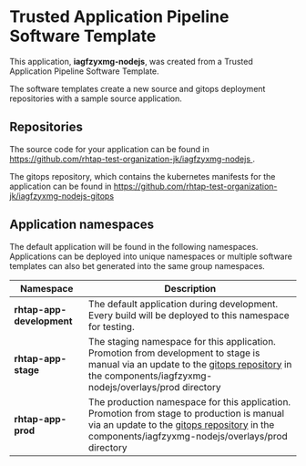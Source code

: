 # Trusted Application Pipeline Software Template

This application, **iagfzyxmg-nodejs**, was created from a Trusted Application Pipeline Software Template.

The software templates create a new source and gitops deployment repositories with a sample source application. 

## Repositories

The source code for your application can be found in [https://github.com/rhtap-test-organization-jk/iagfzyxmg-nodejs ](https://github.com/rhtap-test-organization-jk/iagfzyxmg-nodejs ).
 
The gitops repository, which contains the kubernetes manifests for the application can be found in 
[https://github.com/rhtap-test-organization-jk/iagfzyxmg-nodejs-gitops ](https://github.com/rhtap-test-organization-jk/iagfzyxmg-nodejs-gitops ) 

## Application namespaces 

The default application will be found in the following namespaces. Applications can be deployed into unique namespaces or multiple software templates can also bet generated into the same group namespaces.  

|  Namespace   |  Description   |  
| -------- | -------- |   
| **rhtap-app-development** | The default application during development. Every build will be deployed to this namespace for testing. | 
| **rhtap-app-stage** | The staging namespace for this application. Promotion from development to stage is manual via an update to the [gitops repository](https://github.com/rhtap-test-organization-jk/iagfzyxmg-nodejs-gitops ) in the components/iagfzyxmg-nodejs/overlays/prod directory |  
| **rhtap-app-prod** | The production namespace for this application. Promotion from stage to production is manual via an update to the [gitops repository](https://github.com/rhtap-test-organization-jk/iagfzyxmg-nodejs-gitops ) in the components/iagfzyxmg-nodejs/overlays/prod directory | 
